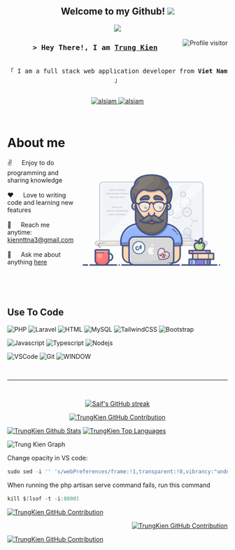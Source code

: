 <h2 align="center">
      Welcome to my Github!
    <img src="https://media.giphy.com/media/hvRJCLFzcasrR4ia7z/giphy.gif" width="28">
  </h2>
  
  
  
  <p align="center">
    <a href="https://github.com/kiennttna3"><img src="https://readme-typing-svg.herokuapp.com/?lines=Self%20Taught%20Programmer;Back%20End%20Developer;3%2B%20years%20of%20coding%20experience;Always%20learning%20new%20things&center=true&width=380&height=45"></a>
  </p>
  
  
  
  <a href="#">
    <img align="right" src="https://komarev.com/ghpvc/?username=kiennttna3&label=Visitors&color=0e75b6&style=flat" alt="Profile visitor" />
  </a>
  
  <!-- Intro  -->
  <h3 align="center">
          <samp>&gt; Hey There!, I am
                  <b><a target="_blank" href="https://www.facebook.com/kiennttna3/">Trung Kien</a></b>
          </samp>
  </h3>
  
  
  <p align="center"> 
    <samp>
      <br>
      「 I am a full stack web application developer from <b>Viet Nam</b> 」
      <br>
      <br>
    </samp>
  </p>
  
  <p align="center">
  
   <a href="https://www.instagram.com/kiennttna3/" target="_blank">
    <img src="https://img.shields.io/badge/Instagram-fe4164?style=for-the-badge&logo=instagram&logoColor=white" alt="alsiam" />
   </a> 
   <a href="https://www.facebook.com/kiennttna3/" target="_blank">
    <img src="https://img.shields.io/badge/Facebook-20BEFF?&style=for-the-badge&logo=facebook&logoColor=white" alt="alsiam"  />
    </a> 
  </p>
  <br />
  
  <!-- About Section -->
   # About me
   
  <p>
   <img align="right" width="350" src="/assets/programmer.gif" alt="Coding gif" />
    
   ✌️ &emsp; Enjoy to do programming and sharing knowledge <br/><br/>
   ❤️ &emsp; Love to writing code and learning new features<br/><br/>
   📧 &emsp; Reach me anytime: kiennttna3@gmail.com<br/><br/>
   💬 &emsp; Ask me about anything [here](https://github.com/kiennttna3)
  
  </p>
  
  <br/>
  <br/>
  <br/>
  
  ## Use To Code
  ![PHP](https://img.shields.io/badge/php-%23777BB4.svg?style=for-the-badge&logo=php&logoColor=white)
  ![Laravel](https://img.shields.io/badge/laravel-%23FF2D20.svg?style=for-the-badge&logo=laravel&logoColor=white)
  ![HTML](https://img.shields.io/badge/HTML5-E34F26?style=for-the-badge&logo=html5&logoColor=white)
  ![MySQL](https://img.shields.io/badge/mysql-%2300f.svg?style=for-the-badge&logo=mysql&logoColor=white)
  ![TailwindCSS](https://img.shields.io/badge/tailwindcss-%2338B2AC.svg?style=for-the-badge&logo=tailwind-css&logoColor=white)
  ![Bootstrap](https://img.shields.io/badge/Bootstrap-563D7C?style=for-the-badge&logo=bootstrap&logoColor=white)
  
  ![Javascript](https://img.shields.io/badge/Javascript-F0DB4F?style=for-the-badge&labelColor=black&logo=javascript&logoColor=F0DB4F)
  ![Typescript](https://img.shields.io/badge/Typescript-007acc?style=for-the-badge&labelColor=black&logo=typescript&logoColor=007acc)
  ![Nodejs](https://img.shields.io/badge/Nodejs-3C873A?style=for-the-badge&labelColor=black&logo=node.js&logoColor=3C873A)
  
  ![VSCode](https://img.shields.io/badge/Visual_Studio-0078d7?style=for-the-badge&logo=visual%20studio&logoColor=white)
  ![Git](https://img.shields.io/badge/Git-F05032?style=for-the-badge&logo=git&logoColor=white)
  ![WINDOW](https://img.shields.io/badge/win%20dow-000000?style=for-the-badge&logo=macos&logoColor=F0F0F0)
  
  <br/>
  <hr/>
  <br/>
  
  <p align="center">
    <a href="https://git.io/streak-stats">
      <img src="https://github-readme-streak-stats.herokuapp.com?user=kiennttna3&theme=cyber-streakglow&border=7F3FBF" alt="Saif's GitHub streak"/>
    </a>
  </p>
  
  <p align="center">
    <a href="https://github.com/kiennttna3">
      <img src="https://github-profile-summary-cards.vercel.app/api/cards/profile-details?username=kiennttna3&theme=radical" alt="TrungKien GitHub Contribution"/>
    </a>
  </p>
  
  <a> 
      <a href="https://github.com/kiennttna3">
      <img alt="TrungKien Github Stats" src="https://denvercoder1-github-readme-stats.vercel.app/api?username=kiennttna3&show_icons=true&count_private=true&theme=react&border_color=7F3FBF&bg_color=0D1117&title_color=F85D7F&icon_color=F8D866" height="192px" width="49.5%"/></a>
    <a href="https://github.com/kiennttna3"><img alt="TrungKien Top Languages" src="https://denvercoder1-github-readme-stats.vercel.app/api/top-langs/?username=kiennttna3&langs_count=8&layout=compact&theme=react&border_color=7F3FBF&bg_color=0D1117&title_color=F85D7F&icon_color=F8D866" height="192px" width="49.5%"/></a>
    <br/>
  </a>
  
  
  ![Trung Kien Graph](https://github-readme-activity-graph.vercel.app/graph?username=kiennttna3&custom_title=TrungKien&bg_color=0D1117&color=7F3FBF&line=7F3FBF&point=7F3FBF&area_color=FFFFFF&title_color=FFFFFF&area=true)
  
  
  
  Change opacity in VS code:
  ```javascript 
  sudo sed -i '' 's/webPreferences/frame:!1,transparent:!0,vibrancy:"under-window",opacity:0.9,webPreferences/' '/Applications/Visual Studio Code.app/Contents/Resources/app/out/main.js'
  ```
  
  When running the php artisan serve command fails, run this command
  ```csharp 
  kill $(lsof -t -i:8000)
  ```

<p align="left">
    <a href="https://github.com/kiennttna3">
      <img src="https://denvercoder1-github-readme-stats.vercel.app/api/pin/?username=kiennttna3&theme=neon&repo=cmanga" alt="TrungKien GitHub Contribution"/>
    </a>
</p>
<p align="right">
    <a href="https://github.com/kiennttna3">
      <img src="https://denvercoder1-github-readme-stats.vercel.app/api/pin/?username=kiennttna3&theme=neon&repo=Blog-nestjs" alt="TrungKien GitHub Contribution"/>
    </a>
</p>
<p align="left">
    <a href="https://github.com/kiennttna3">
      <img src="https://denvercoder1-github-readme-stats.vercel.app/api/pin/?username=kiennttna3&theme=neon&repo=blog" alt="TrungKien GitHub Contribution"/>
    </a>
</p>
